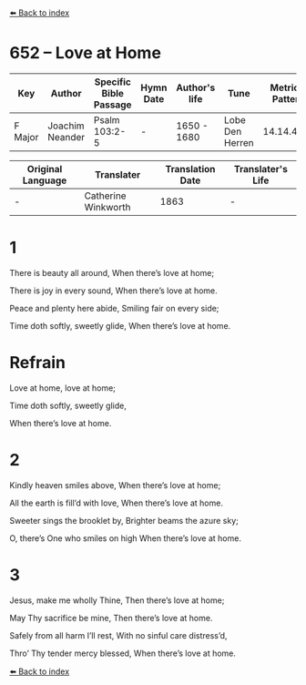 [⬅️ Back to index](../README.md)

# 652 – Love at Home

Key | Author   | Specific Bible Passage     |Hymn Date |Author's life |Tune |Metrical Pattern   |Composer/Source                                                                                        
-- | --------- | ---------------------------|----------|--------------|-----|-------------------|-------------   
F Major  | Joachim Neander      | Psalm 103:2-5 | -  | 1650 - 1680 | Lobe Den Herren | 14.14.4.7.8 | Chorale Book for England, 1863 

Original Language | Translater | Translation Date   | Translater's Life     
----------------- | --------- | --------------------|-------------   
\-  | Catherine Winkworth      | 1863 | -  | 1827 - 1878 



# 1

There is beauty all around, When there’s love at home;

There is joy in every sound, When there’s love at home.

Peace and plenty here abide, Smiling fair on every side;

Time doth softly, sweetly glide, When there’s love at home.



# Refrain

Love at home, love at home;

Time doth softly, sweetly glide,

When there’s love at home.



# 2

Kindly heaven smiles above, When there’s love at home;

All the earth is fill’d with love, When there’s love at home.

Sweeter sings the brooklet by, Brighter beams the azure sky;

O, there’s One who smiles on high When there’s love at home.



# 3

Jesus, make me wholly Thine, Then there’s love at home;

May Thy sacrifice be mine, Then there’s love at home.

Safely from all harm I’ll rest, With no sinful care distress’d,

Thro’ Thy tender mercy blessed, When there’s love at home.

[⬅️ Back to index](../README.md)
